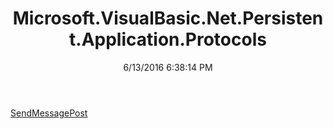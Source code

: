 ﻿---
title: Microsoft.VisualBasic.Net.Persistent.Application.Protocols
date: 6/13/2016 6:38:14 PM
---

[SendMessagePost](T-Microsoft.VisualBasic.Net.Persistent.Application.Protocols.SendMessagePost.html)
